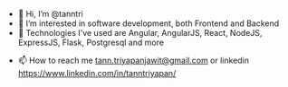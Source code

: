 - 👋 Hi, I’m @tanntri
- 👀 I’m interested in software development, both Frontend and Backend
- 🌱 Technologies I've used are Angular, AngularJS, React, NodeJS, ExpressJS, Flask, Postgresql and more
<!-- - 💞️ I’m looking to collaborate on ... -->
- 📫 How to reach me tann.triyapanjawit@gmail.com or linkedin https://www.linkedin.com/in/tanntriyapan/

<!---
tanntri/tanntri is a ✨ special ✨ repository because its `README.md` (this file) appears on your GitHub profile.
You can click the Preview link to take a look at your changes.
--->
